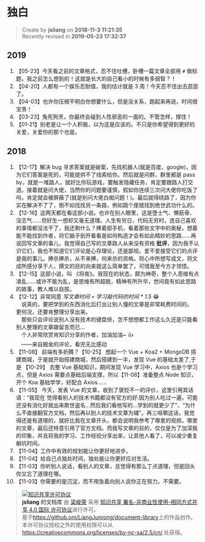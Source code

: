 独白
===

> Create by **jsliang** on **2018-11-3 11:21:35**  
> Recently revised in **2019-05-23 17:32:37**

## 2019

1. 【05-23】今天看之前的文章格式，忍不住吐槽，卧槽一篇文章全部用 `#` 做标题，我之前怎么想到的！这就是长大的自己看小的时候有多弱智？！
2. 【04-20】人都有一个娱乐忍耐值，我的估计就是 3 周！今天忍不住出去逛逛了。
3. 【04-03】也许你压根不明白你想要什么，但是没关系，跑起来再说，时间很宝贵！
4. 【03-23】兔死狗烹，你最终会碰到人性邪恶的一面的。不管怎样，撑住！
5. 【01-21】别老是让一个人积极，以为这是应该的。不只是你希望得到更好的关爱，关爱你的那个也是。

## 2018

1. 【12-17】解决 bug 寻求答案就是破案，先找机器人(就是百度、google)，因为它们答案是死的，可能提供不了线索给你。然后就是问群，群里都是 pass by，就是一堆路人，就好比你玩游戏，要触发隐藏任务，肯定要跟路人打交道。接着就是问大佬，当然你的问题要谨慎，假如你连续三次问大佬你吃饭了吗，肯定就会被屏蔽了(就是别问大佬白痴问题！)。最后就得绕路了，因为你实在解决不了了，倒不如找找另一条路，例如跳个崖就找到绝世武功什么的。
2. 【12-16】这两天都在看这部小说。也许在别人眼里，这是堕士气、懒筋骨、没志气……但好生一想却又毫无道理。人生有穷日，代码无穷时，连自己喜欢的事情都没法干了，我还剩什么？捧着部手机，看着那些文字中的奥秘，想着能不能找到作者，将它脑子剖开看看是如何构造才会有如此精妙的思路……再说回写文章的事儿，我觉得自己写的文章路人从来没有资格 **批评**，因为我不认识它们，我也不知道它们评论是心存理论，还是鄙视。爱不爱接受它们的点评是我的事儿。捧杀捧杀，从不来捧，何来杀的资格。将心中所想写成文，将文成所感分享于人，撰文的目的向来就这么简单罢了，可惜我至今方才领悟。
3. 【12-15】这部小说，叫 《将夜》。我现在的状态，颇为神奇，整个人思维有点凌乱……或许不能为乱，是思维有所超脱，精神有所升华，世间竟有如此思路的故事，教人难以自拔。
4. 【12-12】非常同意 *写文章时间 = 学习敲代码的时间 * 1.5* 😂  
&emsp;说真的，要把学到的东西消化后打出让别人懂的文章是非常耗费时间的。
&emsp;更何况，还要肯整理分享出来。  
&emsp;那些只会评论说别人没有技术的键盘侠，怎不想想都工作这么久还是只能看别人整理的文章跟留言而已​​...  
&emsp;个人非常欣赏肯知识分享的作者，加油加油~ 👍  
&emsp;——来自掘金的评论，看完无比感动
2. 【11-08】 前端有多折腾？【10-25】 想起一个 Vue + Koa2 + MongoDB 搭建商城，于是就开始搭建商城，然后搭建到一半，发现 Vue 的基础太差了,于是 【10-29】 去整 Vue 基础知识，期间发现 Vue 学习中，Axios 也是个学习点，但是 Axios 需要点基础后端支撑，所以【11-08】准备整点 Node 知识，开个 Koa 基础学学，好配合 Axios……
3. 【11-05】 今天，发表 Vue 的文章，收到了褒贬不一的评价，这里引用其话语：“我现在 觉得看别人的技术书籍都没有官方的好.因为别人吃过一遍，可能还没有消化好就出来欺世盗名...然后我们看他写的...学到的就更少了”、“为什么不直接翻官方文档，然后再以别人的技术文章为辅”。再三咀嚼这话，我觉得还是有道理的，就好比我在文章开头，都会说明我参考了哪里的视频，哪里的文章，最后还特意引用了官方文档。而我写文章的目的，仅仅是为了加深我的印象，并且将我的学习、工作经验分享出来，让其他人看了，可以减少重复躺坑时间。
4. 【11-04】工作中有效的规划能让你更好地进步。
5. 【11-04】给自己点独处时间，独处能让你更好应对生活。
6. 【11-03】你听别人说话，看别人的文章，总觉得有那么丁点道理，但是回头你又忘了道理在哪。
7. 【11-03】你需要的是沉淀，而不用急着向别人说你正在努力，不需要。

> <a rel="license" href="http://creativecommons.org/licenses/by-nc-sa/4.0/"><img alt="知识共享许可协议" style="border-width:0" src="https://i.creativecommons.org/l/by-nc-sa/4.0/88x31.png" /></a><br /><a xmlns:dct="http://purl.org/dc/terms/" property="dct:title">**jsliang** 的文档库</a> 由 <a xmlns:cc="http://creativecommons.org/ns#" href="https://github.com/LiangJunrong/document-library" property="cc:attributionName" rel="cc:attributionURL">梁峻荣</a> 采用 <a rel="license" href="http://creativecommons.org/licenses/by-nc-sa/4.0/">知识共享 署名-非商业性使用-相同方式共享 4.0 国际 许可协议</a>进行许可。<br />基于<a xmlns:dct="http://purl.org/dc/terms/" href="https://github.com/LiangJunrong/document-library" rel="dct:source">https://github.om/LiangJunrong/document-library</a>上的作品创作。<br />本许可协议授权之外的使用权限可以从 <a xmlns:cc="http://creativecommons.org/ns#" href="https://creativecommons.org/licenses/by-nc-sa/2.5/cn/" rel="cc:morePermissions">https://creativecommons.org/licenses/by-nc-sa/2.5/cn/</a> 处获得。